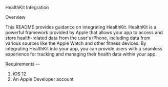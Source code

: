 HealthKit Integration

Overview

This README provides guidance on integrating HealthKit. 
HealthKit is a powerful framework provided by Apple that allows your app to access and store health-related data from the user's iPhone, including data from various sources like the Apple Watch and other fitness devices. By integrating HealthKit into your app, you can provide users with a seamless experience for tracking and managing their health data within your app.

Requirements --

1. iOS 12
2. An Apple Developer account
